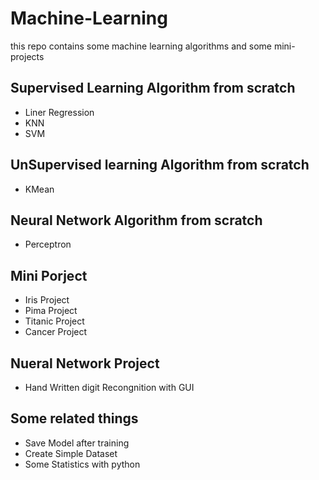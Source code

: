 # Machine-Learning
this repo contains some machine learning algorithms and some mini-projects
## Supervised Learning Algorithm from scratch
- Liner Regression <br>
- KNN <br>
- SVM <br>
## UnSupervised learning Algorithm from scratch
- KMean
## Neural Network Algorithm from scratch
- Perceptron
## Mini Porject
- Iris Project <br>
- Pima Project <br>
- Titanic Project <br>
- Cancer Project <br>
## Nueral Network Project
- Hand Written digit Recongnition with GUI <br>
## Some related things
- Save Model after training <br>
- Create Simple Dataset <br>
- Some Statistics with python <br>
